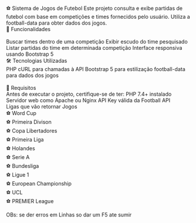 ⚽ Sistema de Jogos de Futebol
Este projeto consulta e exibe partidas de futebol com base em competições e times fornecidos pelo usuário. Utiliza a football-data para obter dados dos jogos.
<br>
🚀 Funcionalidades<br>
<br>
Buscar times dentro de uma competição
Exibir escudo do time pesquisado
Listar partidas do time em determinada competição
Interface responsiva usando Bootstrap 5<br>
🛠 Tecnologias Utilizadas
<br>
PHP
cURL para chamadas à API
Bootstrap 5 para estilização
football-data para dados dos jogos<br>
<br>
📌 Requisitos
<br>
Antes de executar o projeto, certifique-se de ter:
PHP 7.4+ instalado
Servidor web como Apache ou Nginx
API Key válida da Football API
<br>
Ligas que vão retornar Jogos 
<br>
⚽ Word Cup
<br>
⚽ Primeira Divison
<br>
⚽ Copa Libertadores
<br>
⚽ Primeira Liga
<br>
⚽ Holandes
<br>
⚽ Serie A
<br>
⚽ Bundesliga
<br>
⚽ Ligue 1
<br>
⚽ European Championship
<br>
⚽ UCL
<br>
⚽ PREMIER League
<br>

OBs: se der erros em Linhas so dar um F5 ate sumir
